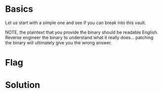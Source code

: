 # Basics
Let us start with a simple one and see if you can break into this vault.

NOTE, the plaintext that you provide the binary should be readable English. Reverse engineer the binary to understand what it really does... patching the binary will ultimately give you the wrong answer.

# Flag

# Solution